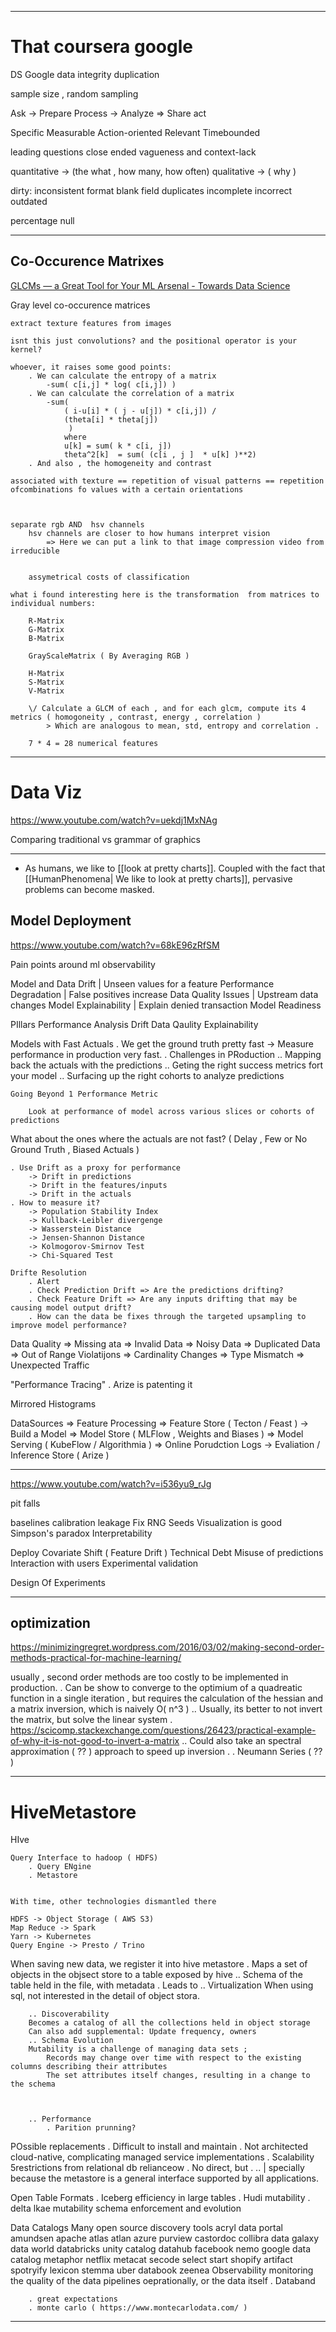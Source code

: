 ___

# That coursera google

DS Google
data integrity
duplication

sample size , random sampling

Ask -> Prepare
Process -> Analyze
\=> Share act

Specific
Measurable
Action-oriented
Relevant
Timebounded

leading questions
close ended
vagueness and context-lack

quantitative -> (the what , how many, how often)
qualitative -> ( why )

dirty:
inconsistent format
blank field
duplicates
incomplete
incorrect
outdated

percentage null

___

## Co-Occurence Matrixes

[GLCMs — a Great Tool for Your ML Arsenal - Towards Data Science](https://towardsdatascience.com/glcms-a-great-tool-for-your-ml-arsenal-7a59f1e45b65)

Gray level co-occurence matrices

```
extract texture features from images
    
isnt this just convolutions? and the positional operator is your kernel?

whoever, it raises some good points:
    . We can calculate the entropy of a matrix 
        -sum( c[i,j] * log( c[i,j]) )
    . We can calculate the correlation of a matrix
        -sum( 
            ( i-u[i] * ( j - u[j]) * c[i,j]) /
            (theta[i] * theta[j]) 
             )
            where 
            u[k] = sum( k * c[i, j])
            theta^2[k]  = sum( (c[i , j ]  * u[k] )**2)
    . And also , the homogeneity and contrast

associated with texture == repetition of visual patterns == repetition ofcombinations fo values with a certain orientations 



separate rgb AND  hsv channels
    hsv channels are closer to how humans interpret vision 
        => Here we can put a link to that image compression video from irreducible


    assymetrical costs of classification

what i found interesting here is the transformation  from matrices to individual numbers:
    
    R-Matrix
    G-Matrix
    B-Matrix
    
    GrayScaleMatrix ( By Averaging RGB )

    H-Matrix
    S-Matrix
    V-Matrix
    
    \/ Calculate a GLCM of each , and for each glcm, compute its 4 metrics ( homogoneity , contrast, energy , correlation )
        > Which are analogous to mean, std, entropy and correlation . 
    
    7 * 4 = 28 numerical features
```

___

# Data Viz

<https://www.youtube.com/watch?v=uekdj1MxNAg>

Comparing traditional vs grammar of graphics

___

- As humans, we like to \[\[look at pretty charts]].  Coupled with the fact that \[\[HumanPhenomena| We like to look at pretty charts]], pervasive problems can become masked.

## Model Deployment

<https://www.youtube.com/watch?v=68kE96zRfSM>

Pain points  around ml observability

Model and Data Drift | Unseen values for a feature
Performance Degradation | False positives increase
Data Quality Issues | Upstream data changes
Model Explainability | Explain denied transaction
Model Readiness

PIllars
Performance Analysis
Drift
Data Qaulity
Explainability

Models with Fast Actuals
. We get the ground truth pretty fast -> Measure performance in production very fast.
. Challenges in PRoduction
.. Mapping back the actuals with the predictions
.. Geting the right success metrics fort your model
.. Surfacing up the right cohorts to analyze predictions

```
Going Beyond 1 Performance Metric

    Look at performance of model across various slices or cohorts of predictions
```

What about the ones where the actuals are not fast?
( Delay , Few or No Ground Truth , Biased Actuals )

```
. Use Drift as a proxy for performance
    -> Drift in predictions
    -> Drift in the features/inputs
    -> Drift in the actuals
. How to measure it?
    -> Population Stability Index
    -> Kullback-Leibler divergenge
    -> Wasserstein Distance
    -> Jensen-Shannon Distance
    -> Kolmogorov-Smirnov Test
    -> Chi-Squared Test

Drifte Resolution
    . Alert 
    . Check Prediction Drift => Are the predictions drifting?
    . Check Feature Drift => Are any inputs drifting that may be causing model output drift?
    . How can the data be fixes through the targeted upsampling to improve model performance?
```

Data Quality
\=> Missing ata
\=> Invalid Data
\=> Noisy Data
\=> Duplicated Data
\=> Out of Range Violatijons
\=> Cardinality Changes
\=> Type Mismatch
\=> Unexpected Traffic

"Performance Tracing"
. Arize is patenting it

Mirrored Histograms

DataSources => Feature Processing => Feature Store ( Tecton / Feast ) -> Build a Model => Model Store ( MLFlow , Weights and Biases ) => Model Serving ( KubeFlow / Algorithmia ) => Online Porudction Logs -> Evaliation / Inference Store ( Arize )

___

<https://www.youtube.com/watch?v=i536yu9_rJg>

pit falls

baselines
calibration
leakage
Fix RNG Seeds
Visualization is good
Simpson's paradox
Interpretability

Deploy
Covariate Shift ( Feature Drift )
Technical Debt
Misuse of predictions
Interaction with users
Experimental validation

Design Of Experiments

___

## optimization

<https://minimizingregret.wordpress.com/2016/03/02/making-second-order-methods-practical-for-machine-learning/>

usually , second order methods are too costly to be implemented in production.
. Can be show to converge to the optimium of a quadreatic function in a single iteration , but requires the calculation of the hessian and a matrix inversion, which is naively O( n^3 )
.. Usually, its better to not invert the matrix, but solve the linear system . <https://scicomp.stackexchange.com/questions/26423/practical-example-of-why-it-is-not-good-to-invert-a-matrix>
.. Could also take an spectral approximation ( ?? ) approach to speed up inversion .
. Neumann Series ( ?? )

___

# HiveMetastore

HIve

```
Query Interface to hadoop ( HDFS)
    . Query ENgine
    . Metastore


With time, other technologies dismantled there

HDFS -> Object Storage ( AWS S3)
Map Reduce -> Spark 
Yarn -> Kubernetes
Query Engine -> Presto / Trino
```

When saving new data, we register it into hive metastore
. Maps a set of objects in the objsect store to a table exposed by hive
.. Schema of the table held in the file, with metadata
. Leads to
.. Virtualization
When using sql, not interested in the detail of object stora.

```
    .. Discoverability
    Becomes a catalog of all the collections held in object storage 
    Can also add supplemental: Update frequency, owners
    .. Schema Evolution
    Mutability is a challenge of managing data sets ; 
        Records may change over time with respect to the existing columns describing their attributes 
        The set attributes itself changes, resulting in a change to the schema
    


    .. Performance
        . Parition prunning? 
```

POssible replacements
. Difficult to install and maintain
. Not architected cloud-native, complicating managed service implementations
. Scalability 5restrictions from relational db relianceow
. No direct, but  . .. | specially because the metastore is a general interface supported by all applications.

Open Table Formats
. Iceberg
efficiency in large tables
. Hudi
mutability
. delta lkae
mutability
schema enforcement and evolution

Data Catalogs
Many open source discovery tools
acryl
data portal
amundsen
apache atlas
atlan
azure purview
castordoc
collibra
data galaxy
data world
databricks unity catalog
datahub
facebook nemo
google data catalog
metaphor
netflix metacat
secode
select start
shopify artifact
spotryify lexicon
stemma
uber databook
zeenea
Observability
monitoring the quality of the data pipelines oeprationally, or the data itself
. Databand

```
    . great expectations
    . monte carlo ( https://www.montecarlodata.com/ )
```

___
